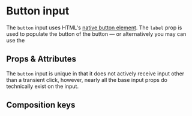 # Button input

The `button` input uses HTML's [native button element](https://developer.mozilla.org/en-US/docs/Web/HTML/Element/button). The `label` prop is used to populate the button of the button — or alternatively you may can use the

<example
name="Button input"
file="/_content/examples/button/button"
langs="vue"></example>

## Props & Attributes

The `button` input is unique in that it does not actively receive input other than a transient click, however, nearly all the base input props do technically exist on the input.

<reference-table input="button">
</reference-table>

## Composition keys

<reference-table type="compositionKeys" primary="composition-key" :without="['inner']">
</reference-table>